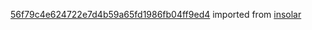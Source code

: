 [56f79c4e624722e7d4b59a65fd1986fb04ff9ed4](https://github.com/insolar/insolar/commit/56f79c4e624722e7d4b59a65fd1986fb04ff9ed4) imported from [insolar](https://github.com/insolar/insolar)
